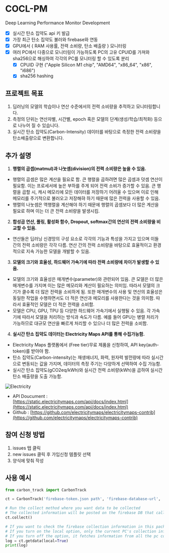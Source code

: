 # COCL-PM
Deep Learning Performance Monitor Development

- [x] 실시간 탄소 집약도 api 키 발급
- [x] 가장 최근 탄소 집약도 불러와 firebase와 연동
- [x] GPU에서 { RAM 사용률, 전력 소비량, 탄소 배출량 } 모니터링
- [x] 여러 PC에서 다중으로 모니터링이 가능하도록 PC의 고유 CPUID를 가져와 sha256으로 해싱하여 각각의 PC를 모니터링 할 수 있도록 분리
  - [x] CPUID 구현 ("Apple Silicon M1 chip", "AMD64", "x86_64", "x86", "i686")
  - [x] sha256 hashing

## 프로젝트 목표
1. 딥러닝의 모델의 학습이나 연산 수준에서의 전력 소비량을 추적하고 모니터링합니다.    
2. 측정의 단위는 연산자별, 시간별, epoch 혹은 모델의 단계(생성/학습/최적화) 등으로 나누어 질 수 있습니다.
3. 실시간 탄소 집약도(Carbon-Intensity) 데이터를 바탕으로 측정한 전력 소비량을 탄소배출량으로 변환합니다.

## 추가 설명
1. **행렬의 곱셉(matmul)과 나눗셈(division)의 전력 소비량은 높을 수 있음.**   
- 행렬의 곱셈은 많은 계산을 필요로 함. 큰 행렬을 곱하려면 많은 곱셈과 덧셈 연산이 필요함. 이는 프로세서에 높은 부하를 주게 되어 전력 소비가 증가할 수 있음. 큰 행렬을 곱할 시, 캐시 메모리에 모든 데이터를 저장하기 어려울 수 있으며 이로 인해 메모리를 주기적으로 불러오고 저장해햐 하기 때문에 많은 전력을 사용할 수 있음.      
- 행렬의 나눗셈은 역행렬을 계산해야 하기 때문에 행렬의 곱셈보다 더 많은 계산을 필요로 하며 이는 더 큰 전력 소비량을 발생시킴.   
  
2. **합성곱 연산, 풀링, 활성화 함수, Dropout, softmax간의 연산의 전력 소비량을 비교할 수 있음.**   
- 연산들은 딥러닝 신경망의 구성 요소로 각각의 기능과 특성을 가지고 있으며 이들 간의 전력 소비량은 각각 다름. 연산 간의 전력 소비량을 바탕으로 효율적이고 환경적으로 지속 가능한 모델을 개발할 수 있음.   

3. **모델의 크기와 효율성, 하드웨어 가속기에 따라 전력 소비량에 차이가 발생할 수 있음.**
- 모델의 크기와 효율성은 매개변수(parameter)와 관련되어 있음. 큰 모델은 더 많은 매개변수를 가지며 이는 많은 메모리와 계산이 필요하는 의미임. 따라서 모델의 크기가 클수록 더 많은 전력을 소비하게 됨. 또한 매개변수의 사용 및 연산의 효율성은 동일한 작업을 수행하면서도 더 적은 연산과 메모리를 사용한다는 것을 의미함. 따라서 효율적인 모델은 더 적은 전력을 소비함.
- 모델은 CPU, GPU, TPU 등 다양한 하드웨어 가속기에서 실행될 수 있음. 각 가속기에 따라서 모델을 처리하는 방식과 속도가 다름. 예를 들어 GPU는 병렬 처리가 가능하므로 대규모 연산을 빠르게 처리할 수 있으나 더 많은 전력을 소비함.

4. **실시간 탄소 집약도 데이터는 Electricity Maps API를 통해 수집가능함.**
- Electricity Maps 플랫폼에서 (Free tier)무료 제품을 신청하여, API key(auth-token)를 받아야 함.
- 탄소 집약도(Carbon-intensity)는 재생에너지, 화력, 원자력 발전량에 따라 실시간으로 변동되는 값을 가지며, 데이터의 측정 주기는 다양하게 선택하여 수집 가능함.
- 실시간 탄소 집약도(gCO2eq/kWh)와 실시간 전력 소비량(kWh)을 곱하여 실시간 탄소 배출량을 도출 가능함.
  
![Electricity](https://github.com/jhparkland/COCL-PM/assets/80153046/1dad5ad0-6a42-4e53-aa35-3d5caa34f5cf)
- API Doucument : [https://static.electricitymaps.com/api/docs/index.html](https://static.electricitymaps.com/api/docs/index.html)
- Github : [https://github.com/electricitymaps/electricitymaps-contrib](https://github.com/electricitymaps/electricitymaps-contrib)

## 참여 신청 방법

1. issues 탭 클릭
2. new issues 클릭 후 가입신청 템플릿 선택
3. 양식에 맞춰 작성

## 사용 예시
```py
from carbon_track import CarbonTrack

ct = CarbonTrack('firebase-token.json path', 'firebase-database-url', 'carbon-api-key')

# Run the collect method where you want data to be collected
# The collected information will be posted on the firebase DB that called the CarbonTrack Class.
ct.collect()

# If you want to check the firebase collection information in this package
# If you turn on the local option, only the current PC's collection information is imported.
# If you turn off the option, it fetches information from all the pc collected in the DB.
log = ct.getdata(local=True)
print(log)
```